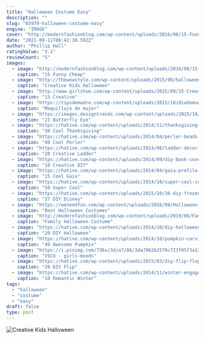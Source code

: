 ```yaml
---
title: "Halloween Costume Easy"
description: ""
slug: "65979-halloween-costume-easy"
engine: "IMAGE"
cover: "http://modernfashionblog.com/wp-content/uploads/2016/08/15-Funny-Cheap-Easy-Homemade-Halloween-Costumes-2016-7.jpg"
date: "2021-09-11T08:42:30.592Z"
author: "Phillip Hall"
ratingValue: "3.1"
reviewCount: "5"
images:
  - image: "http://modernfashionblog.com/wp-content/uploads/2016/08/15-Funny-Cheap-Easy-Homemade-Halloween-Costumes-2016-7.jpg"
    caption: "15 Funny Cheap"
  - image: "http://thewowstyle.com/wp-content/uploads/2015/09/halloween-costume.jpg"
    caption: "Creative Kids Halloween"
  - image: "http://www.girlshue.com/wp-content/uploads/2015/09/15-Creative-Unique-Couple-Halloween-Costume-Ideas-2015-5.jpg"
    caption: "15 Creative"
  - image: "https://tipsdemadre.com/wp-content/uploads/2015/10/diademuertos-maquillaje.jpg"
    caption: "Maquillaje de mujer"
  - image: "https://images.designtrends.com/wp-content/uploads/2015/10/26115334/Eye-makeup-design.jpg"
    caption: "23 Butterfly Eye"
  - image: "https://hative.com/wp-content/uploads/2014/11/thanksgiving-nail-designs/18-thanksgiving-and-fall-nail-designs.jpg"
    caption: "30 Cool Thanksgiving"
  - image: "https://hative.com/wp-content/uploads/2014/04/perler-beads-patterns/36-christmas-reindeer.jpg"
    caption: "40 Cool Perler"
  - image: "https://hative.com/wp-content/uploads/2014/06/ladder-decor-ideas/20-ladder-decor-ideas.jpg"
    caption: "20 Creative Ladder"
  - image: "https://hative.com/wp-content/uploads/2014/09/diy-book-cover-ideas/8-cute-book-covers-for-girls.jpg"
    caption: "10 Creative DIY"
  - image: "https://hative.com/wp-content/uploads/2014/04/gaia-profile-layouts/4-shangrilicious-gaia-profile.jpg"
    caption: "15 Cool Gaia"
  - image: "https://hative.com/wp-content/uploads/2014/10/super-cool-costume-ideas/30-batwoman-costume.jpg"
    caption: "50 Super Cool"
  - image: "https://hative.com/wp-content/uploads/2015/10/36-diy-frozen-crafts.jpg"
    caption: "37 DIY Disney"
  - image: "https://weneedfun.com/wp-content/uploads/2016/08/Halloween-Costumes-For-Men-11-692x1024.jpg"
    caption: "Best Halloween Costumes"
  - image: "http://modernfashionblog.com/wp-content/uploads/2019/08/Family-Halloween-Costume-Ideas-2019-9.jpg"
    caption: "Family Halloween Costume"
  - image: "https://hative.com/wp-content/uploads/2014/10/diy-halloween-mask-crafts/9-cardboard-gargoyle-mask.jpg"
    caption: "20 DIY Halloween"
  - image: "https://hative.com/wp-content/uploads/2014/10/pumpkin-carving-ideas/33-firefly-pumpkin.jpg"
    caption: "40 Awesome Pumpkin"
  - image: "https://i.pinimg.com/736x/3d/a7/86/3da7862b2570c723f05f3a1270e54645.jpg"
    caption: "VSCO - girls-moods"
  - image: "https://hative.com/wp-content/uploads/2015/03/diy-flip-flop-ideas/16-creative-and-fun-diy-flip-flop.jpg"
    caption: "20 DIY Flip"
  - image: "https://hative.com/wp-content/uploads/2014/11/winter-engagement-photo-ideas/7-winter-engagement-photo-ideas.jpg"
    caption: "10 Romantic Winter"
tags:
  - "halloween"
  - "costume"
  - "easy"
draft: false
type: post
---
```



![Creative Kids Halloween](http://thewowstyle.com/wp-content/uploads/2015/09/halloween-costume.jpg "Creative Kids Halloween")


<!--inArticleAds-->

<!--galleryOne-->


<!--inArticleAds-->

<!--galleryTwo-->


<!--galleryThree-->

